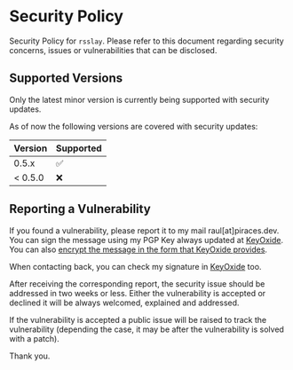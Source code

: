 # Security Policy

Security Policy for `rsslay`.
Please refer to this document regarding security concerns, issues or vulnerabilities that can be disclosed.

## Supported Versions

Only the latest minor version is currently being supported with security updates.

As of now the following versions are covered with security updates:

| Version | Supported          |
|---------| ------------------ |
| 0.5.x   | :white_check_mark: |
| < 0.5.0 | :x:                |

## Reporting a Vulnerability

If you found a vulnerability, please report it to my mail raul[at]piraces.dev.
You can sign the message using my PGP Key always updated at [KeyOxide](https://keys.openpgp.org/pks/lookup?op=get&options=mr&search=raul@piraces.dev).
You can also [encrypt the message in the form that KeyOxide provides](https://keyoxide.org/hkp/raul%40piraces.dev).

When contacting back, you can check my signature in [KeyOxide](https://keyoxide.org/hkp/raul%40piraces.dev) too.

After receiving the corresponding report, the security issue should be addressed in two weeks or less.
Either the vulnerability is accepted or declined it will be always welcomed, explained and addressed.

If the vulnerability is accepted a public issue will be raised to track the vulnerability (depending the case, it may be after the vulnerability is solved with a patch).

Thank you.
